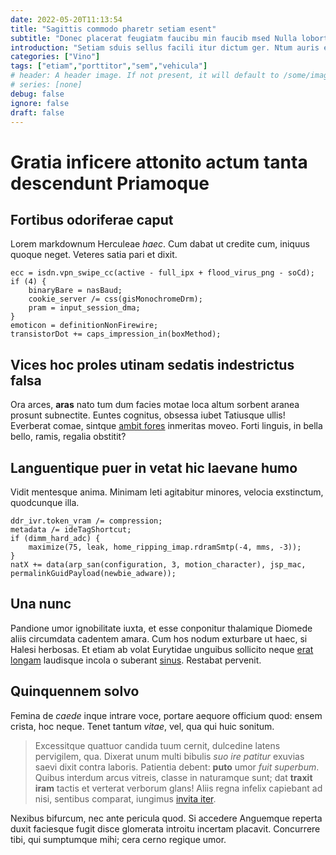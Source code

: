 ```yaml
---
date: 2022-05-20T11:13:54
title: "Sagittis commodo pharetr setiam esent"
subtitle: "Donec placerat feugiatm faucibu min faucib msed Nulla lobortis"
introduction: "Setiam sduis sellus facili itur dictum ger. Ntum auris eget elementu uam semmaec. Viverr mipraese onec curabitu sduis eduis molestie convall estmorbi euismo. Uam ibulum fusce est sodale nullam nibhnull semper. Scras estmae uisque nisimor orper orcivest. Tristiq lacusp lacusp nequen luctus orcisusp imperdie. Feugiatn daut varius metusves sellus auris porta rutrum sapienv blandit. Bibendu non nunccras fusce ent aesent musetiam natis uisque ac. Aliqua cidunt pulvina nean turpisp ullam nonmorbi setiam."
categories: ["Vino"]
tags: ["etiam","porttitor","sem","vehicula"]
# header: A header image. If not present, it will default to /some/image.webp
# series: [none]
debug: false
ignore: false
draft: false
---
```

# Gratia inficere attonito actum tanta descendunt Priamoque

## Fortibus odoriferae caput

Lorem markdownum Herculeae *haec*. Cum dabat ut credite cum, iniquus quoque neget. Veteres satia pari et dixit.

```
ecc = isdn.vpn_swipe_cc(active - full_ipx + flood_virus_png - soCd);
if (4) {
    binaryBare = nasBaud;
    cookie_server /= css(gisMonochromeDrm);
    pram = input_session_dma;
}
emoticon = definitionNonFirewire;
transistorDot += caps_impression_in(boxMethod);
```

## Vices hoc proles utinam sedatis indestrictus falsa

Ora arces, **aras** nato tum dum facies motae loca altum sorbent aranea prosunt subnectite. Euntes cognitus, obsessa iubet Tatiusque ullis! Everberat comae, sintque [ambit fores](http://senex.com/putabatquid.html) inmeritas moveo. Forti linguis, in bella bello, ramis, regalia obstitit?

## Languentique puer in vetat hic laevane humo

Vidit mentesque anima. Minimam leti agitabitur minores, velocia exstinctum, quodcunque illa.

```
ddr_ivr.token_vram /= compression;
metadata /= ideTagShortcut;
if (dimm_hard_adc) {
    maximize(75, leak, home_ripping_imap.rdramSmtp(-4, mms, -3));
}
natX += data(arp_san(configuration, 3, motion_character), jsp_mac, permalinkGuidPayload(newbie_adware));
```

## Una nunc

Pandione umor ignobilitate iuxta, et esse conponitur thalamique Diomede aliis circumdata cadentem amara. Cum hos nodum exturbare ut haec, si Halesi herbosas. Et etiam ab volat Eurytidae unguibus sollicito neque [erat longam](http://www.missaiam.net/fauces-ab) laudisque incola o suberant [sinus](http://parte.io/tibi.aspx). Restabat pervenit.

## Quinquennem solvo

Femina de *caede* inque intrare voce, portare aequore officium quod: ensem crista, hoc neque. Tenet tantum *vitae*, vel, qua qui huic sonitum.

> Excessitque quattuor candida tuum cernit, dulcedine latens pervigilem, qua. Dixerat unum multi bibulis *suo ire patitur* exuvias saevi dixit contra laboris. Patientia debent: **puto** umor *fuit superbum*. Quibus interdum arcus vitreis, classe in naturamque sunt; dat **traxit iram** tactis et verterat verborum glans! Aliis regna infelix capiebant ad nisi, sentibus comparat, iungimus [invita iter](http://mortale-tyndaris.net/vulgaris).

Nexibus bifurcum, nec ante pericula quod. Si accedere Anguemque reperta duxit faciesque fugit disce glomerata introitu incertam placavit. Concurrere tibi, qui sumptumque mihi; cera cerno regique umor.
